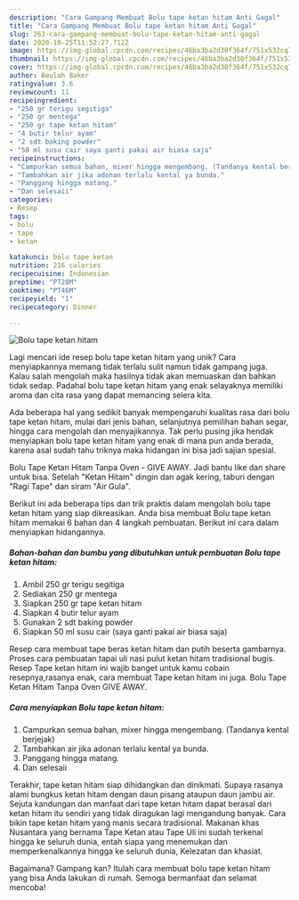 ```yaml
---
description: "Cara Gampang Membuat Bolu tape ketan hitam Anti Gagal"
title: "Cara Gampang Membuat Bolu tape ketan hitam Anti Gagal"
slug: 263-cara-gampang-membuat-bolu-tape-ketan-hitam-anti-gagal
date: 2020-10-25T11:52:27.712Z
image: https://img-global.cpcdn.com/recipes/46ba3ba2d30f364f/751x532cq70/bolu-tape-ketan-hitam-foto-resep-utama.jpg
thumbnail: https://img-global.cpcdn.com/recipes/46ba3ba2d30f364f/751x532cq70/bolu-tape-ketan-hitam-foto-resep-utama.jpg
cover: https://img-global.cpcdn.com/recipes/46ba3ba2d30f364f/751x532cq70/bolu-tape-ketan-hitam-foto-resep-utama.jpg
author: Beulah Baker
ratingvalue: 3.6
reviewcount: 11
recipeingredient:
- "250 gr terigu segitiga"
- "250 gr mentega"
- "250 gr tape ketan hitam"
- "4 butir telur ayam"
- "2 sdt baking powder"
- "50 ml susu cair saya ganti pakai air biasa saja"
recipeinstructions:
- "Campurkan semua bahan, mixer hingga mengembang. (Tandanya kental berjejak)"
- "Tambahkan air jika adonan terlalu kental ya bunda."
- "Panggang hingga matang."
- "Dan selesaii"
categories:
- Resep
tags:
- bolu
- tape
- ketan

katakunci: bolu tape ketan 
nutrition: 216 calories
recipecuisine: Indonesian
preptime: "PT28M"
cooktime: "PT46M"
recipeyield: "1"
recipecategory: Dinner

---
```



![Bolu tape ketan hitam](https://img-global.cpcdn.com/recipes/46ba3ba2d30f364f/751x532cq70/bolu-tape-ketan-hitam-foto-resep-utama.jpg)

Lagi mencari ide resep bolu tape ketan hitam yang unik? Cara menyiapkannya memang tidak terlalu sulit namun tidak gampang juga. Kalau salah mengolah maka hasilnya tidak akan memuaskan dan bahkan tidak sedap. Padahal bolu tape ketan hitam yang enak selayaknya memiliki aroma dan cita rasa yang dapat memancing selera kita.

Ada beberapa hal yang sedikit banyak mempengaruhi kualitas rasa dari bolu tape ketan hitam, mulai dari jenis bahan, selanjutnya pemilihan bahan segar, hingga cara mengolah dan menyajikannya. Tak perlu pusing jika hendak menyiapkan bolu tape ketan hitam yang enak di mana pun anda berada, karena asal sudah tahu triknya maka hidangan ini bisa jadi sajian spesial.

Bolu Tape Ketan Hitam Tanpa Oven - GIVE AWAY. Jadi bantu like dan share untuk bisa. Setelah &#34;Ketan Hitam&#34; dingin dan agak kering, taburi dengan &#34;Ragi Tape&#34; dan siram &#34;Air Gula&#34;.


Berikut ini ada beberapa tips dan trik praktis dalam mengolah bolu tape ketan hitam yang siap dikreasikan. Anda bisa membuat Bolu tape ketan hitam memakai 6 bahan dan 4 langkah pembuatan. Berikut ini cara dalam menyiapkan hidangannya.

<!--inarticleads1-->

##### Bahan-bahan dan bumbu yang dibutuhkan untuk pembuatan Bolu tape ketan hitam:

1. Ambil 250 gr terigu segitiga
1. Sediakan 250 gr mentega
1. Siapkan 250 gr tape ketan hitam
1. Siapkan 4 butir telur ayam
1. Gunakan 2 sdt baking powder
1. Siapkan 50 ml susu cair (saya ganti pakai air biasa saja)


Resep cara membuat tape beras ketan hitam dan putih beserta gambarnya. Proses cara pembuatan tapai uli nasi pulut ketan hitam tradisional bugis. Resep Tape ketan hitam ini wajib banget untuk kamu cobain resepnya,rasanya enak, cara membuat Tape ketan hitam ini juga. Bolu Tape Ketan Hitam Tanpa Oven GIVE AWAY. 

<!--inarticleads2-->

##### Cara menyiapkan Bolu tape ketan hitam:

1. Campurkan semua bahan, mixer hingga mengembang. (Tandanya kental berjejak)
1. Tambahkan air jika adonan terlalu kental ya bunda.
1. Panggang hingga matang.
1. Dan selesaii


Terakhir, tape ketan hitam siap dihidangkan dan dinikmati. Supaya rasanya alami bungkus ketan hitam dengan daun pisang ataupun daun jambu air. Sejuta kandungan dan manfaat dari tape ketan hitam dapat berasal dari ketan hitam itu sendiri yang tidak diragukan lagi mengandung banyak. Cara bikin tape ketan hitam yang manis secara tradisional. Makanan khas Nusantara yang bernama Tape Ketan atau Tape Uli ini sudah terkenal hingga ke seluruh dunia, entah siapa yang menemukan dan memperkenalkannya hingga ke seluruh dunia, Kelezatan dan khasiat. 

Bagaimana? Gampang kan? Itulah cara membuat bolu tape ketan hitam yang bisa Anda lakukan di rumah. Semoga bermanfaat dan selamat mencoba!
